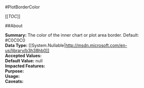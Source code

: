 #PlotBorderColor

[[_TOC_]]

##About

**Summary:**  The color of the inner chart or plot area border. Default: #C0C0C0   
**Data Type:** [[System.Nullable|http://msdn.microsoft.com/en-us/library/b3h38hb0]]  
**Accepted Values:**   
**Default Value:** null  
**Impacted Features:**   
**Purpose:**   
**Usage:**   
**Caveats:**   


